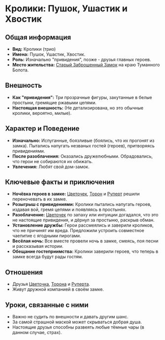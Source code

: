 # Кролики: Пушок, Ушастик и Хвостик

## Общая информация

- **Вид:** Кролики (трио)
- **Имена:** Пушок, Ушастик, Хвостик.
- **Роль:** Изначально "привидения", позже - друзья главных героев.
- **Место жительства:** [Старый Заброшенный Замок](../../places/stariy_zabroshenniy_zamok_prividenie.md) на краю Туманного Болота.

## Внешность

- **Как "привидения":** Три прозрачные фигуры, закутанные в белые простыни, гремящие ржавыми цепями.
- **Настоящая внешность:** (Не детализирована, но это обычные кролики, вероятно, милые).

## Характер и Поведение

- **Изначально:** Испуганные, боязливые (боялись, что их прогонят из замка). Пытались напугать незваных гостей (героев), притворяясь привидениями.
- **После разоблачения:** Оказались дружелюбными. Обрадовались, что герои не собираются их обижать.
- **Увлечения:** Любят свой дом-замок.

## Ключевые факты и приключения

- **Ночёвка героев в замке:** [Цветочек](../main_heroes/cvetochek.md), [Торон](../main_heroes/toron.md) и [Руперт](../main_heroes/rupert.md) решили переночевать в их замке.
- **Розыгрыш с привидениями:** Кролики пытались напугать героев, издавая вой, гремя цепями и появляясь в простынях.
- **Разоблачение:** [Цветочек](../main_heroes/cvetochek.md) по запаху или интуиции догадался, что это не настоящие привидения, и дёрнул за простыню, раскрыв обман.
- **Установление дружбы:** Герои рассмеялись и заверили кроликов, что не причинят им вреда. Предложили устроить совместное чаепитие с ягодными пирогами.
- **Весёлая ночь:** Все вместе провели ночь в замке, смеясь, поя песни и рассказывая истории.
- **Обещание гостеприимства:** Кролики заверили героев, что теперь в замке всегда будут рады гостям.

## Отношения

- Друзья [Цветочка](../main_heroes/cvetochek.md), [Торона](../main_heroes/toron.md) и [Руперта](../main_heroes/rupert.md).
- Живут дружной компанией в своём замке.

## Уроки, связанные с ними

- Важно не судить по внешности и давать другим шанс.
- За самой страшной маской может скрываться добрая душа.
- Настоящие друзья способны развеять любые тёмные чары (в данном случае, страх).
